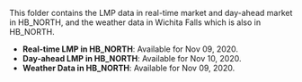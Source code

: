 This folder contains the LMP data in real-time market and day-ahead market in HB_NORTH, and the weather data in Wichita Falls which is also in HB_NORTH. 

- **Real-time LMP in HB_NORTH**: Available for Nov 09, 2020.
- **Day-ahead LMP in HB_NORTH**: Available for Nov 10, 2020.
- **Weather Data in HB_NORTH**: Available for Nov 09, 2020.